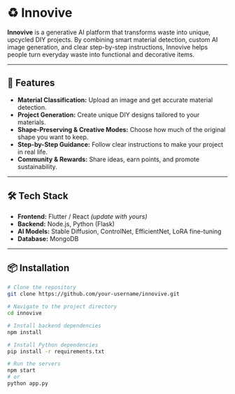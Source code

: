 # ♻️ Innovive

**Innovive** is a generative AI platform that transforms waste into unique, upcycled DIY projects. By combining smart material detection, custom AI image generation, and clear step-by-step instructions, Innovive helps people turn everyday waste into functional and decorative items.

---

## 🚀 Features

- **Material Classification:** Upload an image and get accurate material detection.
- **Project Generation:** Create unique DIY designs tailored to your materials.
- **Shape-Preserving & Creative Modes:** Choose how much of the original shape you want to keep.
- **Step-by-Step Guidance:** Follow clear instructions to make your project in real life.
- **Community & Rewards:** Share ideas, earn points, and promote sustainability.

---

## 🛠️ Tech Stack

- **Frontend:** Flutter / React *(update with yours)*
- **Backend:** Node.js, Python (Flask)
- **AI Models:** Stable Diffusion, ControlNet, EfficientNet, LoRA fine-tuning
- **Database:** MongoDB

---

## 📦 Installation

```bash
# Clone the repository
git clone https://github.com/your-username/innovive.git

# Navigate to the project directory
cd innovive

# Install backend dependencies
npm install

# Install Python dependencies
pip install -r requirements.txt

# Run the servers
npm start
# or
python app.py

